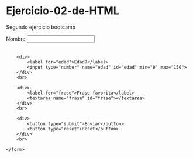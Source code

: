 # Ejercicio-02-de-HTML
Segundo ejercicio bootcamp
<!DOCTYPE html>
<html lang="es">
<head>
    <meta charset="UTF-8">
    <meta http-equiv="X-UA-Compatible" content="IE=edge">
    <meta name="viewport" content="width=device-width, initial-scale=1.0">
    <title>Ejercicio 02 - Formularios en HTML</title>
</head>
<body>
    <form action="/">
        <div>
            <label for="nombre">Nombre</label>
            <input type="text" name="nombre" id="nombre" >
        </div>
        <br>

        <div>
            <label for="edad">Edad?</label>
            <input type="number" name="edad" id="edad" min="0" max="150">
        </div>
        <br>

        <div>
            <label for="frase">Frase favorita</label>
            <textarea name="frase" id="frase"></textarea>
        </div>
        <br>

        <div>
            <button type="submit">Enviar</button>
            <button type="reset">Reset</button>
        </div>
        <br>

    </form>
</body>
</html>
